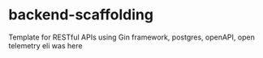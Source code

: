 # backend-scaffolding
Template for RESTful APIs using Gin framework, postgres, openAPI, open telemetry
eli was here